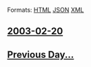 
Formats: [HTML](2003/02/20/index.html)  [JSON](2003/02/20/index.json)  [XML](2003/02/20/index.xml)  

## [2003-02-20](/news/2003/02/20/index.md)

## [Previous Day...](/news/2003/02/19/index.md)

